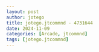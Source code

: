 ```yaml
---
layout: post
author: jotego
title: jotego.jtcommnd - 4731644
date: 2024-11-09
categories: [Arcade, jtcommnd]
tags: [jotego.jtcommnd]
---
```


